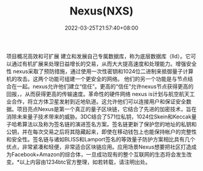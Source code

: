 ﻿---
weight: 
title: "Nexus(NXS)"
description: "高效和可扩展建立和发展自己专属数据库，称为底层数据库（lld）"
date: 2022-03-25T21:57:40+08:00
lastmod: 2022-03-25T16:45:40+08:00
draft: false
authors: ["Metabd"]
featuredImage: "nexusnxs.webp"
link: ""
tags: ["数字代币","Nexus(NXS)"]
categories: ["navigation"]
navigation: ["数字代币"]
lightgallery: true
toc: true
pinned: false
recommend: false
recommend1: false
---
项目概况高效和可扩展
建立和发展自己专属数据库，称为底层数据库（lld）。它可以通过有机扩展来处理日益增长的交易，从而大大提高速度和处理能力。增强安全性
nexus采取了预防措施，通过使用一次性密钥和1024位二进制来抵御量子计算机的攻击。这两个功能可组建一个更安全的网络。
他们的另一个功能是与节点结合在一起。nexus允许他们建立“信任”。更高的“信任”允许nexus节点获得更高的回报，，从而获得更高的传输速度。革命性的硬件网络
nexus is计划与航空航天工业合作，将立方体卫星发射到近地轨道。这允许他们可以连接用户和保证安全数据。项目亮点Nexus是第一个真正的量子区块链，它结合了先进的加密技术，旨在消除未来量子技术带来的威胁。3DC结合了571位私钥，1024位Skein和Keccak量子哈希算法以及称为签名链的演进签名方案。签名链更新了保护您的地址的私钥和公钥，并在每次交易之后将其隐藏起来，即使在移动钱包上也能保持帐户的完整性和安全性。签名链与诸如BLISS和Lamport签名的等效量子防护方案相比具有几个优点，非常紧凑和轻便，非常适合区块链应用。应用场景Nexus想要把社区打造成为Facebook+Amazon的综合体，一旦成功现有的整个互联网的生态将会发生改变。*以上内容由1234btc官方整理，如若转载，请注明出处。
